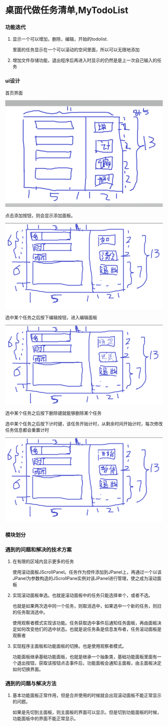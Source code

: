 # 桌面代做任务清单,MyTodoList

### 功能迭代

1. 显示一个可以增加，删除，编辑，开始的todolist.

   里面的任务显示在一个可以滚动的空间里面，所以可以无限地添加

2. 增加文件存储功能，退出程序后再进入时显示的仍然是是上一次自己输入的任务

### ui设计

首页界面

![](1656606539000.png)

点击添加按钮，则会显示添加面板。

![](1656606970000.png)

选中某个任务之后按下编辑按钮，进入编辑面板

![](1656607024000.png)

选中某个任务之后按下删除键就能够删除某个任务

选中某个任务之后按下计时键，该任务开始计时，从剩余时间开始计时，每次修改任务信息都会重置计时

![](1656607551000.png)

### 模块划分

### 遇到的问题和解决的技术方案

1. 在有限的区域内显示更多的任务

   使用滚动面板JScrollPanel。任务作为控件添加到JPanel上，再通过一个以该JPanel为参数构造的JScrollPane实例对该JPanel进行管理，使之成为滚动面板

2. 实现滚动面板单选。也就是滚动面板中的任务只能选择单个，或者不选。

   也就是如果两次选中同一个任务，则取消选中，如果选中一个新的任务，则旧的任务取消选中。

   使用观察者模式实现该功能。任务获取选中事件后通知任务面板，再由面板决定如何改变他们的选中状态。也就是说任务条是信息发布者，任务滚动面板是观察者

3. 实现程序主面板和功能面板的切换。也是使用观察者模式。

   功能面板继承基础功能面板，也就是继承一个抽象类，基础功能面板里面有一个退出按钮，获取该按钮点击事件后，功能面板会通知主面板，由主面板决定如何切换界面。

### 遇到的问题与解决方法

1. 基本功能面板正常作用，但是合并使用的时候就会出现滚动面板不能正常显示的问题。

   如果是先切到主面板，则主面板的界面可以显示。但是切到功能面板的时候，功能面板中的界面不能正常显示。